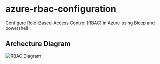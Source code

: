 # azure-rbac-configuration
Configure Role-Based-Access Control (RBAC) in Azure using Bicep and powershell
## Archecture Diagram
![RBAC Diagram](.images/rbac-diagram.png)
